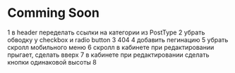 # Comming Soon

1 в header переделать ссылки на категории из PostType 
2 убрать обводку у checkbox и radio button
3 404
4 добавить пегинацию
5 убрать скролл мобильного меню
6 скролл в кабинете при редактировании прыгает, сделать вверх
7 в кабинете при редактировании сделать кнопки одинаковой высоты
8 
 